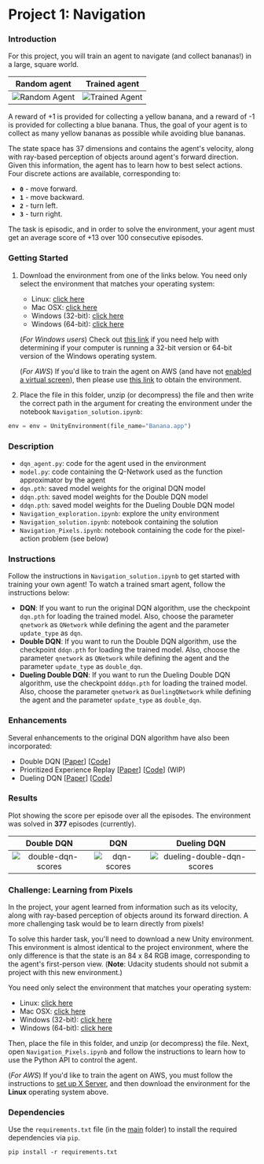 [//]: # (Image References)

[video_random]: https://github.com/dalmia/udacity-deep-reinforcement-learning/blob/master/2%20-%20Value-based%20methods/Project-Navigation/results/random_agent.gif "Random Agent"

[video_trained]: https://github.com/dalmia/udacity-deep-reinforcement-learning/blob/master/2%20-%20Value-based%20methods/Project-Navigation/results/trained_agent.gif "Trained Agent"

# Project 1: Navigation

### Introduction

For this project, you will train an agent to navigate (and collect bananas!) in a large, square world.  



| Random agent             |  Trained agent |
:-------------------------:|:-------------------------:
![Random Agent][video_random]  |  ![Trained Agent][video_trained]

A reward of +1 is provided for collecting a yellow banana, and a reward of -1 is provided for collecting a blue banana.  Thus, the goal of your agent is to collect as many yellow bananas as possible while avoiding blue bananas.  

The state space has 37 dimensions and contains the agent's velocity, along with ray-based perception of objects around agent's forward direction.  Given this information, the agent has to learn how to best select actions.  Four discrete actions are available, corresponding to:
- **`0`** - move forward.
- **`1`** - move backward.
- **`2`** - turn left.
- **`3`** - turn right.

The task is episodic, and in order to solve the environment, your agent must get an average score of +13 over 100 consecutive episodes.

### Getting Started

1. Download the environment from one of the links below.  You need only select the environment that matches your operating system:
    - Linux: [click here](https://s3-us-west-1.amazonaws.com/udacity-drlnd/P1/Banana/Banana_Linux.zip)
    - Mac OSX: [click here](https://s3-us-west-1.amazonaws.com/udacity-drlnd/P1/Banana/Banana.app.zip)
    - Windows (32-bit): [click here](https://s3-us-west-1.amazonaws.com/udacity-drlnd/P1/Banana/Banana_Windows_x86.zip)
    - Windows (64-bit): [click here](https://s3-us-west-1.amazonaws.com/udacity-drlnd/P1/Banana/Banana_Windows_x86_64.zip)
    
    (_For Windows users_) Check out [this link](https://support.microsoft.com/en-us/help/827218/how-to-determine-whether-a-computer-is-running-a-32-bit-version-or-64) if you need help with determining if your computer is running a 32-bit version or 64-bit version of the Windows operating system.

    (_For AWS_) If you'd like to train the agent on AWS (and have not [enabled a virtual screen](https://github.com/Unity-Technologies/ml-agents/blob/master/docs/Training-on-Amazon-Web-Service.md)), then please use [this link](https://s3-us-west-1.amazonaws.com/udacity-drlnd/P1/Banana/Banana_Linux_NoVis.zip) to obtain the environment.

2. Place the file in this folder, unzip (or decompress) the file and then write the correct path in the argument for creating the environment under the notebook `Navigation_solution.ipynb`:

```python
env = env = UnityEnvironment(file_name="Banana.app")

```

### Description

- `dqn_agent.py`: code for the agent used in the environment
- `model.py`: code containing the Q-Network used as the function approximator by the agent
- `dqn.pth`: saved model weights for the original DQN model
- `ddqn.pth`: saved model weights for the Double DQN model
- `ddqn.pth`: saved model weights for the Dueling Double DQN model
- `Navigation_exploration.ipynb`: explore the unity environment
- `Navigation_solution.ipynb`: notebook containing the solution
- `Navigation_Pixels.ipynb`: notebook containing the code for the pixel-action problem (see below)

### Instructions

Follow the instructions in `Navigation_solution.ipynb` to get started with training your own agent! 
To watch a trained smart agent, follow the instructions below:

- **DQN**: If you want to run the original DQN algorithm, use the checkpoint `dqn.pth` for loading the trained model. Also, choose the parameter `qnetwork` as `QNetwork` while defining the agent and the parameter `update_type` as `dqn`.
- **Double DQN**: If you want to run the Double DQN algorithm, use the checkpoint `ddqn.pth` for loading the trained model. Also, choose the parameter `qnetwork` as `QNetwork` while defining the agent and the parameter `update_type` as `double_dqn`.
- **Dueling Double DQN**: If you want to run the Dueling Double DQN algorithm, use the checkpoint `dddqn.pth` for loading the trained model. Also, choose the parameter `qnetwork` as `DuelingQNetwork` while defining the agent and the parameter `update_type` as `double_dqn`.

### Enhancements

Several enhancements to the original DQN algorithm have also been incorporated:

- Double DQN [[Paper](https://arxiv.org/abs/1509.06461)] [[Code](https://github.com/dalmia/udacity-deep-reinforcement-learning/blob/master/2%20-%20Value-based%20methods/Project-Navigation/dqn_agent.py#L94)]
- Prioritized Experience Replay [[Paper](https://arxiv.org/abs/1511.05952)] [[Code]()] (WIP)
- Dueling DQN [[Paper](https://arxiv.org/abs/1511.06581)] [[Code](https://github.com/dalmia/udacity-deep-reinforcement-learning/blob/master/2%20-%20Value-based%20methods/Project-Navigation/model.py)]

### Results

Plot showing the score per episode over all the episodes. The environment was solved in **377** episodes (currently).

| Double DQN | DQN | Dueling DQN |
:-------------------------:|:-------------------------:|:-------------------------:
![double-dqn-scores](https://github.com/dalmia/udacity-deep-reinforcement-learning/blob/master/2%20-%20Value-based%20methods/Project-Navigation/results/ddqn_new_scores.png) |  ![dqn-scores](https://github.com/dalmia/udacity-deep-reinforcement-learning/blob/master/2%20-%20Value-based%20methods/Project-Navigation/results/dqn_new_scores.png) | ![dueling-double-dqn-scores](https://github.com/dalmia/udacity-deep-reinforcement-learning/blob/master/2%20-%20Value-based%20methods/Project-Navigation/results/dddqn_new_scores.png) 


### Challenge: Learning from Pixels

In the project, your agent learned from information such as its velocity, along with ray-based perception of objects around its forward direction.  A more challenging task would be to learn directly from pixels!

To solve this harder task, you'll need to download a new Unity environment.  This environment is almost identical to the project environment, where the only difference is that the state is an 84 x 84 RGB image, corresponding to the agent's first-person view.  (**Note**: Udacity students should not submit a project with this new environment.)

You need only select the environment that matches your operating system:
- Linux: [click here](https://s3-us-west-1.amazonaws.com/udacity-drlnd/P1/Banana/VisualBanana_Linux.zip)
- Mac OSX: [click here](https://s3-us-west-1.amazonaws.com/udacity-drlnd/P1/Banana/VisualBanana.app.zip)
- Windows (32-bit): [click here](https://s3-us-west-1.amazonaws.com/udacity-drlnd/P1/Banana/VisualBanana_Windows_x86.zip)
- Windows (64-bit): [click here](https://s3-us-west-1.amazonaws.com/udacity-drlnd/P1/Banana/VisualBanana_Windows_x86_64.zip)

Then, place the file in this folder, and unzip (or decompress) the file.  Next, open `Navigation_Pixels.ipynb` and follow the instructions to learn how to use the Python API to control the agent.

(_For AWS_) If you'd like to train the agent on AWS, you must follow the instructions to [set up X Server](https://github.com/Unity-Technologies/ml-agents/blob/master/docs/Training-on-Amazon-Web-Service.md), and then download the environment for the **Linux** operating system above.

### Dependencies

Use the `requirements.txt` file (in the [main](https://github.com/dalmia/udacity-deep-reinforcement-learning) folder) to install the required dependencies via `pip`.

```
pip install -r requirements.txt

```
